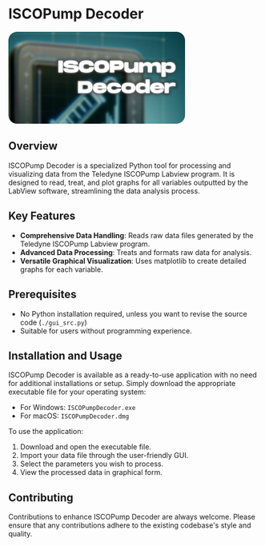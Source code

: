 # ISCOPump Decoder

<img src = "./logo.png" Width="70%">

## Overview

ISCOPump Decoder is a specialized Python tool for processing and visualizing data from the Teledyne ISCOPump Labview program. It is designed to read, treat, and plot graphs for all variables outputted by the LabView software, streamlining the data analysis process.

## Key Features

- **Comprehensive Data Handling**: Reads raw data files generated by the Teledyne ISCOPump Labview program.
- **Advanced Data Processing**: Treats and formats raw data for analysis.
- **Versatile Graphical Visualization**: Uses matplotlib to create detailed graphs for each variable.

## Prerequisites

- No Python installation required, unless you want to revise the source code (`./gui_src.py`)
- Suitable for users without programming experience.

## Installation and Usage

ISCOPump Decoder is available as a ready-to-use application with no need for additional installations or setup. Simply download the appropriate executable file for your operating system:

- For Windows: `ISCOPumpDecoder.exe`
- For macOS: `ISCOPumpDecoder.dmg`

To use the application:

1. Download and open the executable file.
2. Import your data file through the user-friendly GUI.
3. Select the parameters you wish to process.
4. View the processed data in graphical form.

## Contributing

Contributions to enhance ISCOPump Decoder are always welcome. Please ensure that any contributions adhere to the existing codebase's style and quality.